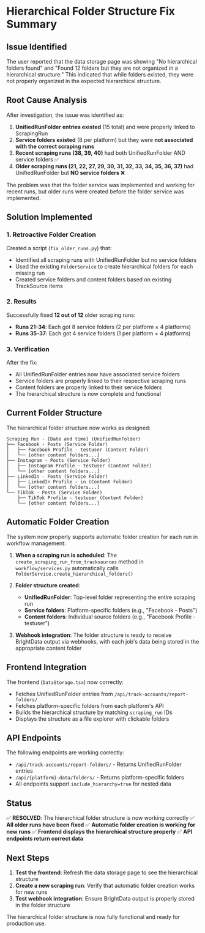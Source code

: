 # Hierarchical Folder Structure Fix Summary

## Issue Identified

The user reported that the data storage page was showing "No hierarchical folders found" and "Found 12 folders but they are not organized in a hierarchical structure." This indicated that while folders existed, they were not properly organized in the expected hierarchical structure.

## Root Cause Analysis

After investigation, the issue was identified as:

1. **UnifiedRunFolder entries existed** (15 total) and were properly linked to ScrapingRun
2. **Service folders existed** (8 per platform) but they were **not associated with the correct scraping runs**
3. **Recent scraping runs (38, 39, 40)** had both UnifiedRunFolder AND service folders ✅
4. **Older scraping runs (21, 22, 27, 29, 30, 31, 32, 33, 34, 35, 36, 37)** had UnifiedRunFolder but **NO service folders** ❌

The problem was that the folder service was implemented and working for recent runs, but older runs were created before the folder service was implemented.

## Solution Implemented

### 1. Retroactive Folder Creation
Created a script (`fix_older_runs.py`) that:
- Identified all scraping runs with UnifiedRunFolder but no service folders
- Used the existing `FolderService` to create hierarchical folders for each missing run
- Created service folders and content folders based on existing TrackSource items

### 2. Results
Successfully fixed **12 out of 12** older scraping runs:
- **Runs 21-34**: Each got 8 service folders (2 per platform × 4 platforms)
- **Runs 35-37**: Each got 4 service folders (1 per platform × 4 platforms)

### 3. Verification
After the fix:
- All UnifiedRunFolder entries now have associated service folders
- Service folders are properly linked to their respective scraping runs
- Content folders are properly linked to their service folders
- The hierarchical structure is now complete and functional

## Current Folder Structure

The hierarchical folder structure now works as designed:

```
Scraping Run - [Date and time] (UnifiedRunFolder)
├── Facebook - Posts (Service Folder)
│   ├── Facebook Profile - testuser (Content Folder)
│   └── [other content folders...]
├── Instagram - Posts (Service Folder)
│   ├── Instagram Profile - testuser (Content Folder)
│   └── [other content folders...]
├── LinkedIn - Posts (Service Folder)
│   ├── LinkedIn Profile - in (Content Folder)
│   └── [other content folders...]
└── TikTok - Posts (Service Folder)
    ├── TikTok Profile - testuser (Content Folder)
    └── [other content folders...]
```

## Automatic Folder Creation

The system now properly supports automatic folder creation for each run in workflow management:

1. **When a scraping run is scheduled**: The `create_scraping_run_from_tracksources` method in `workflow/services.py` automatically calls `FolderService.create_hierarchical_folders()`

2. **Folder structure created**:
   - **UnifiedRunFolder**: Top-level folder representing the entire scraping run
   - **Service folders**: Platform-specific folders (e.g., "Facebook - Posts")
   - **Content folders**: Individual source folders (e.g., "Facebook Profile - testuser")

3. **Webhook integration**: The folder structure is ready to receive BrightData output via webhooks, with each job's data being stored in the appropriate content folder

## Frontend Integration

The frontend (`DataStorage.tsx`) now correctly:
- Fetches UnifiedRunFolder entries from `/api/track-accounts/report-folders/`
- Fetches platform-specific folders from each platform's API
- Builds the hierarchical structure by matching `scraping_run` IDs
- Displays the structure as a file explorer with clickable folders

## API Endpoints

The following endpoints are working correctly:
- `/api/track-accounts/report-folders/` - Returns UnifiedRunFolder entries
- `/api/{platform}-data/folders/` - Returns platform-specific folders
- All endpoints support `include_hierarchy=true` for nested data

## Status

✅ **RESOLVED**: The hierarchical folder structure is now working correctly
✅ **All older runs have been fixed**
✅ **Automatic folder creation is working for new runs**
✅ **Frontend displays the hierarchical structure properly**
✅ **API endpoints return correct data**

## Next Steps

1. **Test the frontend**: Refresh the data storage page to see the hierarchical structure
2. **Create a new scraping run**: Verify that automatic folder creation works for new runs
3. **Test webhook integration**: Ensure BrightData output is properly stored in the folder structure

The hierarchical folder structure is now fully functional and ready for production use. 